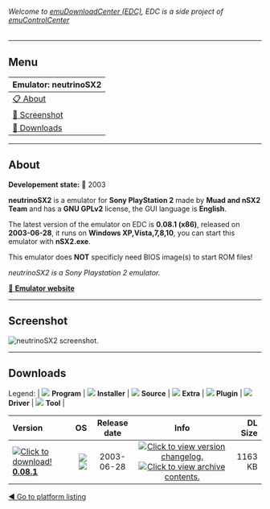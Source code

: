 ###### Welcome to [emuDownloadCenter (EDC)](https://github.com/PhoenixInteractiveNL/emuDownloadCenter/wiki/), EDC is a side project of [emuControlCenter](https://github.com/PhoenixInteractiveNL/emuControlCenter/wiki/)
***
## Menu
| **Emulator: neutrinoSX2** |
|:---------|
| [:clipboard: About](#about) |
| [:sunrise: Screenshot](#screenshot) |
| [:floppy_disk: Downloads](#downloads) |
***
## About
**Developement state:** :red_circle: 2003

**neutrinoSX2** is a emulator for **Sony PlayStation 2** made by **Muad and nSX2 Team** and has a **GNU GPLv2** license, the GUI language is **English**.

The latest version of the emulator on EDC is **0.08.1 (x86)**, released on **2003-06-28**, it runs on **Windows XP,Vista,7,8,10**, you can start this emulator with **nSX2.exe**.

This emulator does **NOT** specificly need BIOS image(s) to start ROM files!

_neutrinoSX2 is a Sony Playstation 2 emulator._

[:link: **Emulator website**](http://nsx2.emulation64.com/about.html)
***
## Screenshot
![](https://raw.githubusercontent.com/PhoenixInteractiveNL/emuDownloadCenter/master/hooks/neutrinosx2/emulator_screen_01.jpg "neutrinoSX2 screenshot.")
***
## Downloads
Legend: | 
![](https://raw.githubusercontent.com/wiki/PhoenixInteractiveNL/emuDownloadCenter/images_misc/icon_program_24.png) **Program** | 
![](https://raw.githubusercontent.com/wiki/PhoenixInteractiveNL/emuDownloadCenter/images_misc/icon_installer_24.png) **Installer** | 
![](https://raw.githubusercontent.com/wiki/PhoenixInteractiveNL/emuDownloadCenter/images_misc/icon_source_code_24.png) **Source** | 
![](https://raw.githubusercontent.com/wiki/PhoenixInteractiveNL/emuDownloadCenter/images_misc/icon_extra_24.png) **Extra** | 
![](https://raw.githubusercontent.com/wiki/PhoenixInteractiveNL/emuDownloadCenter/images_misc/icon_plugin_24.png) **Plugin** | 
![](https://raw.githubusercontent.com/wiki/PhoenixInteractiveNL/emuDownloadCenter/images_misc/icon_driver_24.png) **Driver** | 
![](https://raw.githubusercontent.com/wiki/PhoenixInteractiveNL/emuDownloadCenter/images_misc/icon_tool_24.png) **Tool** | 
 
| Version | OS | Release date | Info | DL Size |
|:--------|---:|:------------:|:----:|--------:|
| [![](https://raw.githubusercontent.com/wiki/PhoenixInteractiveNL/emuDownloadCenter/images_misc/icon_program_24.png "Click to download!")  **0.08.1**](https://github.com/PhoenixInteractiveNL/edc-repo0005/raw/master/neutrinosx2/0.08.1.7z) | ![](https://raw.githubusercontent.com/wiki/PhoenixInteractiveNL/emuDownloadCenter/images_misc/logo_windows_24.png) ![](https://raw.githubusercontent.com/wiki/PhoenixInteractiveNL/emuDownloadCenter/images_misc/icon_32-bit_24.png) | 2003-06-28 | [![](https://raw.githubusercontent.com/wiki/PhoenixInteractiveNL/emuDownloadCenter/images_misc/icon_changelog_24.png "Click to view version changelog.")](https://github.com/PhoenixInteractiveNL/edc-repo0005/blob/master/neutrinosx2/0.08.1_changelog.txt) [![](https://raw.githubusercontent.com/wiki/PhoenixInteractiveNL/emuDownloadCenter/images_misc/icon_contents_24.png "Click to view archive contents.")](https://github.com/PhoenixInteractiveNL/edc-repo0005/blob/master/neutrinosx2/0.08.1_contents.txt) | 1163 KB |

[:arrow_backward: Go to platform listing](https://github.com/PhoenixInteractiveNL/emuDownloadCenter/wiki/EDC-Platform-List)
